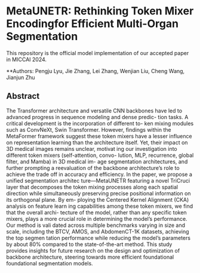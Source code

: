 # MetaUNETR: Rethinking Token Mixer Encodingfor Efficient Multi-Organ Segmentation
This repository is the official model implementation of our accepted paper in MICCAI 2024.

**Authors: Pengju Lyu, Jie Zhang, Lei Zhang, Wenjian Liu, Cheng Wang, Jianjun Zhu

## Abstract
The Transformer architecture and versatile CNN backbones
have led to advanced progress in sequence modeling and dense predic-
tion tasks. A critical development is the incorporation of different to-
ken mixing modules such as ConvNeXt, Swin Transformer. However,
findings within the MetaFormer framework suggest these token mixers
have a lesser influence on representation learning than the architecture
itself. Yet, their impact on 3D medical images remains unclear, motivat
ing our investigation into different token mixers (self-attention, convo-
lution, MLP, recurrence, global filter, and Mamba) in 3D medical im-
age segmentation architectures, and further prompting a reevaluation
of the backbone architecture’s role to achieve the trade off in accuracy
and efficiency. In the paper, we propose a unified segmentation architec
ture—MetaUNETR featuring a novel TriCruci layer that decomposes the
token mixing processes along each spatial direction while simultaneously
preserving precise positional information on its orthogonal plane. By em-
ploying the Centered Kernel Alignment (CKA) analysis on feature learn
ing capabilities among these token mixers, we find that the overall archi-
tecture of the model, rather than any specific token mixers, plays a more
crucial role in determining the model’s performance. Our method is vali
dated across multiple benchmarks varying in size and scale, including the
BTCV, AMOS, and AbdomenCT-1K datasets, achieving the top segmen
tation performance while reducing the model’s parameters by about 80%
compared to the state-of-the-art method. This study provides insights for
future research on the design and optimization of backbone architecture,
steering towards more efficient foundational  foundational segmentation models.

